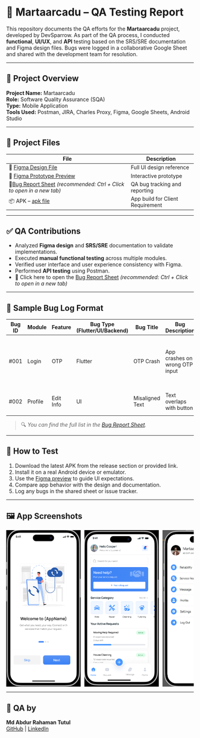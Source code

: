 # 🧪 Martaarcadu – QA Testing Report

This repository documents the QA efforts for the **Martaarcadu** project, developed by DevSparrow. As part of the QA process, I conducted **functional**, **UI/UX**, and **API** testing based on the SRS/SRE documentation and Figma design files. Bugs were logged in a collaborative Google Sheet and shared with the development team for resolution.

---

## 📲 Project Overview

**Project Name:** Martaarcadu  
**Role:** Software Quality Assurance (SQA)  
**Type:** Mobile Application  
**Tools Used:** Postman, JIRA, Charles Proxy, Figma, Google Sheets, Android Studio

---

## 📁 Project Files

| File | Description |
|------|-------------|
| 🔗 [Figma Design File](https://www.figma.com/design/mSCzYLH5GdddWSbXysvvpF/martaarcadu-%7C%7C-Devsparrow-%7C%7C--FO11A4A362D87?node-id=804-24216&p=f&t=xiANmYyxIR96wPnJ-0) | Full UI design reference |
| 🔗 [Figma Prototype Preview](https://www.figma.com/proto/mSCzYLH5GdddWSbXysvvpF/martaarcadu-%7C%7C-Devsparrow-%7C%7C--FO11A4A362D87?node-id=23783-2540&p=f&t=WLe29Wmg1TCk8SyL-1&scaling=scale-down&content-scaling=fixed&page-id=15694%3A374&starting-point-node-id=23783%3A762) | Interactive prototype |
| 📄[Bug Report Sheet](https://docs.google.com/spreadsheets/d/14C6RpQTsvguC7ouuWNqBF4ZKVkqx8qP1-EV4dquON2c/edit?gid=359680536) *(recommended: Ctrl + Click to open in a new tab)*| QA bug tracking and reporting |
| 📦 APK – [apk file ](https://github.com/abdurtutul/martaarcadu-QA-manual-testing/blob/main/app-release.apk) | App build for Client Requirement |

---

## ✅ QA Contributions

- Analyzed **Figma design** and **SRS/SRE** documentation to validate implementations.
- Executed **manual functional testing** across multiple modules.
- Verified user interface and user experience consistency with Figma.
- Performed **API testing** using Postman.
- 🔗 Click here to open the [Bug Report Sheet](https://docs.google.com/spreadsheets/d/14C6RpQTsvguC7ouuWNqBF4ZKVkqx8qP1-EV4dquON2c/edit?gid=359680536) *(recommended: Ctrl + Click to open in a new tab)*

---

## 🐞 Sample Bug Log Format

| Bug ID | Module | Feature | Bug Type (Flutter/UI/Backend) | Bug Title | Bug Description | Steps to Reproduce | Actual Result | Expected Result | Issue Labels | Severity | Attachment | Dev Status | Testers | Remark | Re-testing | Date |
|--------|--------|---------|-------------------------------|-----------|------------------|---------------------|----------------|------------------|---------------|----------|-------------|-------------|---------|--------|-------------|------|
| #001   | Login  | OTP     | Flutter                       | OTP Crash | App crashes on wrong OTP input | 1. Go to login screen<br>2. Enter invalid OTP<br>3. Tap Continue | App crashes | Error message should appear | Crash, Bug | High | Screenshot.png | Fixed | Tutul | Confirmed | ✅ | 2025-07-25 |
| #002   | Profile | Edit Info | UI                          | Misaligned Text | Text overlaps with button | Navigate to Profile > Edit | Text and button overlap | Proper alignment | UI | Medium | - | In Progress | Tutul | UI issue | ❌ | 2025-07-26 |

> 🔍 *You can find the full list in the [Bug Report Sheet](https://docs.google.com/spreadsheets/d/14C6RpQTsvguC7ouuWNqBF4ZKVkqx8qP1-EV4dquON2c/edit?gid=359680536).*

---

## 🚀 How to Test

1. Download the latest APK from the release section or provided link.
2. Install it on a real Android device or emulator.
3. Use the [Figma preview](https://www.figma.com/proto/mSCzYLH5GdddWSbXysvvpF/martaarcadu-%7C%7C-Devsparrow-%7C%7C--FO11A4A362D87?node-id=23783-2540&p=f&t=WLe29Wmg1TCk8SyL-1) to guide UI expectations.
4. Compare app behavior with the design and documentation.
5. Log any bugs in the shared sheet or issue tracker.
---
## 🖼️ App Screenshots

<div style="display: flex; overflow-x: auto; gap: 10px;">
  <img src="https://github.com/abdurtutul/martaarcadu-QA-manual-testing/blob/main/screenshots/Wlcome.png?raw=true" width="200" alt="Welcome" />
   <img src="https://github.com/abdurtutul/martaarcadu-QA-manual-testing/blob/main/screenshots/home.png" width="200" alt="Welcome" />
  <img src="https://github.com/abdurtutul/martaarcadu-QA-manual-testing/blob/main/screenshots/profile.png?raw=true" width="200" alt="Profile 1" />
  <img src="https://github.com/abdurtutul/martaarcadu-QA-manual-testing/blob/main/screenshots/message.png?raw=true" width="200" alt="Message" />
</div>

---
## 👤 QA by

**Md Abdur Rahaman Tutul**  
[GitHub](https://github.com/abdurtutul) | [LinkedIn](https://www.linkedin.com/in/md-abdur-rahaman-tutul-a13012210/)
